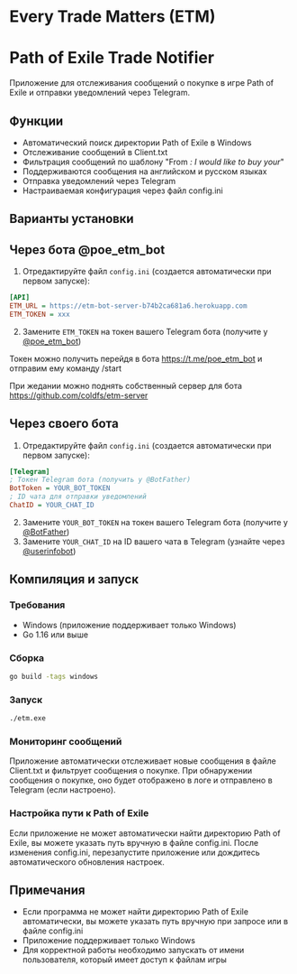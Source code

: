 # Every Trade Matters (ETM)
# Path of Exile Trade Notifier

Приложение для отслеживания сообщений о покупке в игре Path of Exile и отправки уведомлений через Telegram.

## Функции

- Автоматический поиск директории Path of Exile в Windows
- Отслеживание сообщений в Client.txt
- Фильтрация сообщений по шаблону "From *: I would like to buy your*"
- Поддерживаются сообщения на английском и русском языках
- Отправка уведомлений через Telegram
- Настраиваемая конфигурация через файл config.ini


## Варианты установки
## Через бота @poe_etm_bot

1. Отредактируйте файл `config.ini` (создается автоматически при первом запуске):

```ini
[API]
ETM_URL = https://etm-bot-server-b74b2ca681a6.herokuapp.com
ETM_TOKEN = xxx
```

2. Замените `ETM_TOKEN` на токен вашего Telegram бота (получите у [@poe_etm_bot](https://t.me/poe_etm_bot))

Токен можно получить перейдя в бота https://t.me/poe_etm_bot и отправим ему команду /start

При жедании можно поднять собственный сервер для бота https://github.com/coldfs/etm-server


## Через своего бота

1. Отредактируйте файл `config.ini` (создается автоматически при первом запуске):

```ini
[Telegram]
; Токен Telegram бота (получить у @BotFather)
BotToken = YOUR_BOT_TOKEN
; ID чата для отправки уведомлений
ChatID = YOUR_CHAT_ID
```

2. Замените `YOUR_BOT_TOKEN` на токен вашего Telegram бота (получите у [@BotFather](https://t.me/BotFather))
3. Замените `YOUR_CHAT_ID` на ID вашего чата в Telegram (узнайте через [@userinfobot](https://t.me/userinfobot))

## Компиляция и запуск

### Требования

- Windows (приложение поддерживает только Windows)
- Go 1.16 или выше

### Сборка

```bash
go build -tags windows
```

### Запуск

```bash
./etm.exe
```


### Мониторинг сообщений

Приложение автоматически отслеживает новые сообщения в файле Client.txt и фильтрует сообщения о покупке.
При обнаружении сообщения о покупке, оно будет отображено в логе и отправлено в Telegram (если настроено).

### Настройка пути к Path of Exile

Если приложение не может автоматически найти директорию Path of Exile, вы можете указать путь вручную в файле config.ini.
После изменения config.ini, перезапустите приложение или дождитесь автоматического обновления настроек.

## Примечания

- Если программа не может найти директорию Path of Exile автоматически, вы можете указать путь вручную при запросе или в файле config.ini
- Приложение поддерживает только Windows
- Для корректной работы необходимо запускать от имени пользователя, который имеет доступ к файлам игры